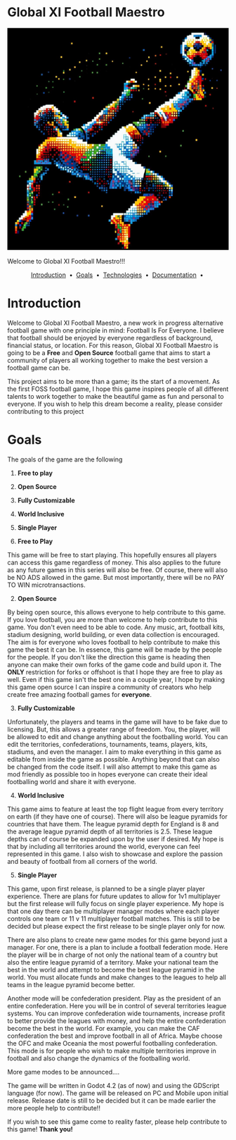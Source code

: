 # Global XI Football Maestro


![alt text](https://github.com/EddieR222/Global-XI-Football-Maestro/blob/main/Images/Global_XI_Football_Maestro_Logo.JPG "Global XI Football Maestro")

Welcome to Global XI Football Maestro!!!

<p align="center">
<a href="#introduction">Introduction</a> &nbsp;&bull;&nbsp;
<a href="#goalsn">Goals</a> &nbsp;&bull;&nbsp;
<a href="#technologies">Technologies</a> &nbsp;&bull;&nbsp;
<a href="#documentation">Documentation</a> &nbsp;&bull;&nbsp;
</p>

# Introduction

Welcome to Global XI Football Maestro, a new work in progress alternative football game with one principle in mind: Football Is For Everyone. I believe that football should be enjoyed by everyone regardless of background, financial status, or location. For this reason, Global XI Football Maestro is going to be a **Free** and **Open Source** football game that aims to start a community of players all working together to make the best version a football game can be.

This project aims to be more than a game; its the start of a movement. As the first FOSS football game, I hope this game inspires people of all different talents to work together to make the beautiful game as fun and personal to everyone. If you wish to help this dream become a reality, please consider contributing to this project




# Goals
The goals of the game are the following

1. **Free to play**
2. **Open Source**
3. **Fully Customizable**
4. **World Inclusive**
5. **Single Player**


1. **Free to Play**

This game will be free to start playing. This hopefully ensures all players can access this game regardless of money. This also applies to the future as any future games in this series will also be free. Of course, there will also be NO ADS allowed in the game. But most importantly, there will be no PAY TO WIN microtransactions. 

2. **Open Source**

By being open source, this allows everyone to help contribute to this game. If you love football, you are more than welcome to help contribute to this game. You don't even need to be able to code. Any music, art, football kits, stadium designing, world building, or even data collection is encouraged. The aim is for everyone who loves football to help contribute to make this game the best it can be. In essence, this game will be made by the people for the people. If you don't like the direction this game is heading then anyone can make their own forks of the game code and build upon it. The **ONLY** restriction for forks or offshoot is that I hope they are free to play as well. Even if this game isn't the best one in a couple year, I hope by making this game open source I can inspire a community of creators who help create free amazing football games for **everyone**.

3. **Fully Customizable**

Unfortunately, the players and teams in the game will have to be fake due to licensing. But, this allows a greater range of freedom. You, the player, will be allowed to edit and change anything about the footballing world. You can edit the territories, confederations, tournaments, teams, players, kits, stadiums, and even the manager. I aim to make everything in this game as editable from inside the game as possible. Anything beyond that can also be changed from the code itself. I will also attempt to make this game as mod friendly as possible too in hopes everyone can create their ideal footballing world and share it with everyone.

4. **World Inclusive**

This game aims to feature at least the top flight league from every territory on earth (if they have one of course). There will also be league pyramids for countries that have them. The league pyramid depth for England is 8 and the average league pyramid depth of all territories is 2.5. These league depths can of course be expanded upon by the user if desired. My hope is that by including all territories around the world, everyone can feel represented in this game. I also wish to showcase and explore the passion and beauty of football from all corners of the world. 

5. **Single Player**

This game, upon first release, is planned to be a single player player experience. There are plans for future updates to allow for 1v1 multiplayer but the first release will fully focus on single player experience. My hope is that one day there can be multiplayer manager modes where each player controls one team or 11 v 11 multiplayer football matches. This is still to be decided but please expect the first release to be single player only for now.


There are also plans to create new game modes for this game beyond just a manager. 
For one, there is a plan to include a football federation mode. Here the player will be in charge of not only the national team of a country but also the entire league pyramid of a territory. Make your national team the best in the world and attempt to become the best league pyramid in the world. You must allocate funds and make changes to the leagues to help all teams in the league pyramid become better.  

Another mode will be confederation president. Play as the president of an entire confederation. Here you will be in control of several territories league systems. You can improve confederation wide tournaments, increase profit to better provide the leagues with money, and help the entire confederation become the best in the world. For example, you can make the CAF confederation the best and improve football in all of Africa. Maybe choose the OFC and make Oceania the most powerful footballing confederation. This mode is for people who wish to make multiple territories improve in football and also change the dynamics of the footballing world. 

More game modes to be announced....


The game will be written in Godot 4.2 (as of now) and using the GDScript language (for now). The game will be released on PC and Mobile upon initial release. Release date is still to be decided but it can be made earlier the more people help to contribute!!

If you wish to see this game come to reality faster, please help contribute to this game! **Thank you!**


